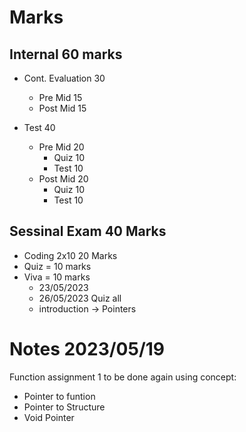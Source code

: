 # Marks
## Internal 60 marks
- Cont. Evaluation 30
    - Pre Mid 15
    - Post Mid 15

- Test 40
    - Pre Mid 20
        - Quiz 10
        - Test 10
    - Post Mid 20
        - Quiz 10
        - Test 10

## Sessinal Exam 40 Marks
- Coding 2x10 20 Marks
- Quiz = 10 marks
- Viva = 10 marks
    - 23/05/2023
    - 26/05/2023 Quiz all
    - introduction -> Pointers

# Notes 2023/05/19
Function assignment 1 to be done again using concept:
- Pointer to funtion
- Pointer to Structure
- Void Pointer